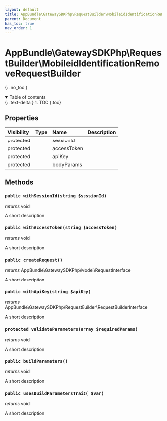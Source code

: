 ```yaml
---
layout: default
title: AppBundle\GatewaySDKPhp\RequestBuilder\MobileidIdentificationRemoveRequestBuilder
parent: Document
has_toc: true
nav_order: 1
---
```


# AppBundle\GatewaySDKPhp\RequestBuilder\MobileidIdentificationRemoveRequestBuilder
{: .no_toc }

<details open markdown="block">
  <summary>
    Table of contents
  </summary>
  {: .text-delta }
1. TOC
{:toc}
</details>

## Properties

| Visibility | Type | Name | Description |
| :--- | :--- | :--- | :--- |
| protected |  | sessionId |  |
| protected |  | accessToken |  |
| protected |  | apiKey |  |
| protected |  | bodyParams |  |


## Methods

### `public withSessionId(string $sessionId)`

*returns* void

A short description

### `public withAccessToken(string $accessToken)`

*returns* void

A short description

### `public createRequest()`

*returns* AppBundle\GatewaySDKPhp\Model\RequestInterface

A short description

### `public withApiKey(string $apiKey)`

*returns* AppBundle\GatewaySDKPhp\RequestBuilder\RequestBuilderInterface

A short description

### `protected validateParameters(array $requiredParams)`

*returns* void

A short description

### `public buildParameters()`

*returns* void

A short description

### `public usesBuildParametersTrait( $var)`

*returns* void

A short description

